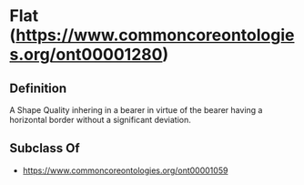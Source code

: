 # Flat (https://www.commoncoreontologies.org/ont00001280)

## Definition
A Shape Quality inhering in a bearer in virtue of the bearer having a horizontal border without a significant deviation.

## Subclass Of
- https://www.commoncoreontologies.org/ont00001059

